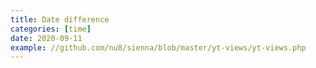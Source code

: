 ```yaml
---
title: Date difference
categories: [time]
date: 2020-09-11
example: //github.com/nu8/sienna/blob/master/yt-views/yt-views.php
---
```

